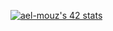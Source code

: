 <a style = "margin : auto;" href="https://github.com/oakoudad/badge42"><img src="https://badge.mediaplus.ma/binary/ael-mouz" alt="ael-mouz's 42 stats" /></a>
